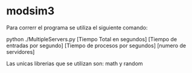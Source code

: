 # modsim3

Para correrr el programa se utiliza el siguiente comando:

  python ./MultipleServers.py [Tiempo Total en segundos] [Tiempo de entradas por segundo] [Tiempo de procesos por segundos] [numero de servidores]
  
 Las unicas librerias que se utilizan son: math y random
